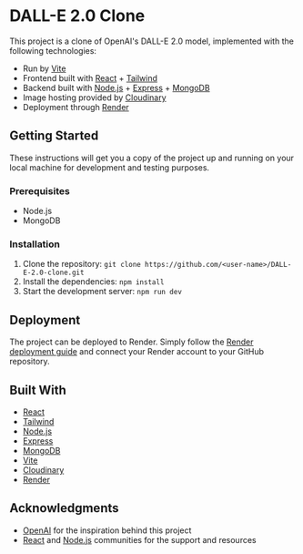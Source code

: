 # DALL-E 2.0 Clone

This project is a clone of OpenAI's DALL-E 2.0 model, implemented with the following technologies:

- Run by [Vite](https://github.com/vuejs/vite)
- Frontend built with [React](https://reactjs.org/) + [Tailwind](https://tailwindcss.com/)
- Backend built with [Node.js](https://nodejs.org/) + [Express](https://expressjs.com/) + [MongoDB](https://www.mongodb.com/)
- Image hosting provided by [Cloudinary](https://cloudinary.com/)
- Deployment through [Render](https://render.com/)

## Getting Started

These instructions will get you a copy of the project up and running on your local machine for development and testing purposes.

### Prerequisites

- Node.js
- MongoDB

### Installation

1. Clone the repository: `git clone https://github.com/<user-name>/DALL-E-2.0-clone.git`
2. Install the dependencies: `npm install`
3. Start the development server: `npm run dev`

## Deployment

The project can be deployed to Render. Simply follow the [Render deployment guide](https://docs.render.com/docs/deploy-a-nodejs-app) and connect your Render account to your GitHub repository.

## Built With

- [React](https://reactjs.org/)
- [Tailwind](https://tailwindcss.com/)
- [Node.js](https://nodejs.org/)
- [Express](https://expressjs.com/)
- [MongoDB](https://www.mongodb.com/)
- [Vite](https://github.com/vuejs/vite)
- [Cloudinary](https://cloudinary.com/)
- [Render](https://render.com/)

## Acknowledgments

- [OpenAI](https://openai.com) for the inspiration behind this project
- [React](https://reactjs.org/) and [Node.js](https://nodejs.org/) communities for the support and resources
